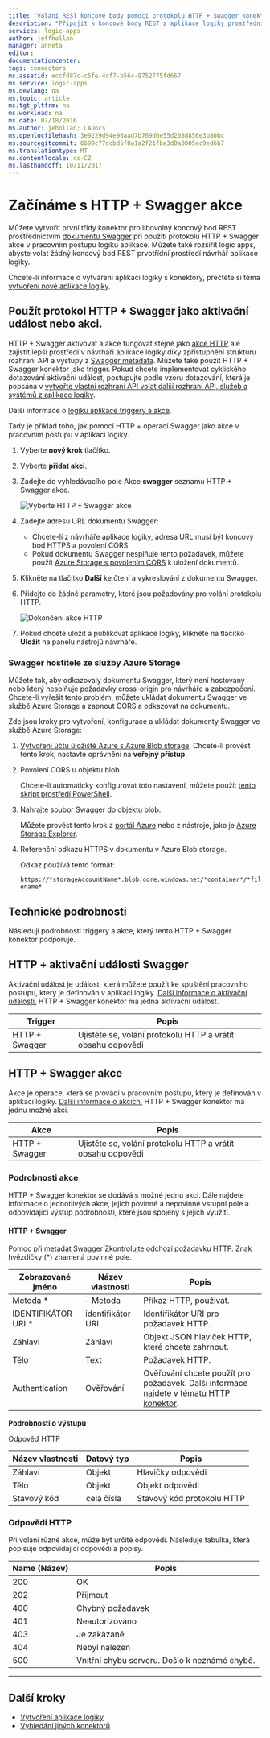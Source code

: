 ```yaml
---
title: "Volání REST koncové body pomocí protokolu HTTP + Swagger konektor pro Azure Logic Apps | Microsoft Docs"
description: "Připojit k koncové body REST z aplikace logiky prostřednictvím Swagger pomocí protokolu HTTP + Swagger konektoru"
services: logic-apps
author: jeffhollan
manager: anneta
editor: 
documentationcenter: 
tags: connectors
ms.assetid: eccfd87c-c5fe-4cf7-b564-9752775fd667
ms.service: logic-apps
ms.devlang: na
ms.topic: article
ms.tgt_pltfrm: na
ms.workload: na
ms.date: 07/18/2016
ms.author: jehollan; LADocs
ms.openlocfilehash: 3e9229d94e96aad7b769d0e55d208d856e3b80bc
ms.sourcegitcommit: 6699c77dcbd5f8a1a2f21fba3d0a0005ac9ed6b7
ms.translationtype: MT
ms.contentlocale: cs-CZ
ms.lasthandoff: 10/11/2017
---
```

# <a name="get-started-with-the-http--swagger-action"></a>Začínáme s HTTP + Swagger akce

Můžete vytvořit první třídy konektor pro libovolný koncový bod REST prostřednictvím [dokumentu Swagger](https://swagger.io) při použití protokolu HTTP + Swagger akce v pracovním postupu logiku aplikace. Můžete také rozšířit logic apps, abyste volat žádný koncový bod REST prvotřídní prostředí návrhář aplikace logiky.

Chcete-li informace o vytváření aplikací logiky s konektory, přečtěte si téma [vytvoření nové aplikace logiky](../logic-apps/logic-apps-create-a-logic-app.md).

## <a name="use-http--swagger-as-a-trigger-or-an-action"></a>Použít protokol HTTP + Swagger jako aktivační událost nebo akci.

HTTP + Swagger aktivovat a akce fungovat stejně jako [akce HTTP](connectors-native-http.md) ale zajistit lepší prostředí v návrháři aplikace logiky díky zpřístupnění strukturu rozhraní API a výstupy z [Swagger metadata](https://swagger.io). Můžete také použít HTTP + Swagger konektor jako trigger. Pokud chcete implementovat cyklického dotazování aktivační událost, postupujte podle vzoru dotazování, která je popsána v [vytvořte vlastní rozhraní API volat další rozhraní API, služeb a systémů z aplikace logiky](../logic-apps/logic-apps-create-api-app.md#polling-triggers).

Další informace o [logiku aplikace triggery a akce](connectors-overview.md).

Tady je příklad toho, jak pomocí HTTP + operací Swagger jako akce v pracovním postupu v aplikaci logiky.

1. Vyberte **nový krok** tlačítko.
2. Vyberte **přidat akci**.
3. Zadejte do vyhledávacího pole Akce **swagger** seznamu HTTP + Swagger akce.
   
    ![Vyberte HTTP + Swagger akce](./media/connectors-native-http-swagger/using-action-1.png)
4. Zadejte adresu URL dokumentu Swagger:
   
   * Chcete-li z návrháře aplikace logiky, adresa URL musí být koncový bod HTTPS a povolení CORS.
   * Pokud dokumentu Swagger nesplňuje tento požadavek, můžete použít [Azure Storage s povolením CORS](#hosting-swagger-from-storage) k uložení dokumentů.
5. Klikněte na tlačítko **Další** ke čtení a vykreslování z dokumentu Swagger.
6. Přidejte do žádné parametry, které jsou požadovány pro volání protokolu HTTP.
   
    ![Dokončení akce HTTP](./media/connectors-native-http-swagger/using-action-2.png)
7. Pokud chcete uložit a publikovat aplikace logiky, klikněte na tlačítko **Uložit** na panelu nástrojů návrháře.

### <a name="host-swagger-from-azure-storage"></a>Swagger hostitele ze služby Azure Storage
Můžete tak, aby odkazovaly dokumentu Swagger, který není hostovaný nebo který nesplňuje požadavky cross-origin pro návrháře a zabezpečení. Chcete-li vyřešit tento problém, můžete ukládat dokumentu Swagger ve službě Azure Storage a zapnout CORS a odkazovat na dokumentu.  

Zde jsou kroky pro vytvoření, konfigurace a ukládat dokumenty Swagger ve službě Azure Storage:

1. [Vytvoření účtu úložiště Azure s Azure Blob storage](../storage/common/storage-create-storage-account.md). Chcete-li provést tento krok, nastavte oprávnění na **veřejný přístup**.

2. Povolení CORS u objektu blob. 

   Chcete-li automaticky konfigurovat toto nastavení, můžete použít [tento skript prostředí PowerShell](https://github.com/logicappsio/EnableCORSAzureBlob/blob/master/EnableCORSAzureBlob.ps1).

3. Nahrajte soubor Swagger do objektu blob. 

   Můžete provést tento krok z [portál Azure](https://portal.azure.com) nebo z nástroje, jako je [Azure Storage Explorer](http://storageexplorer.com/).

4. Referenční odkazu HTTPS v dokumentu v Azure Blob storage. 

   Odkaz používá tento formát:

   `https://*storageAccountName*.blob.core.windows.net/*container*/*filename*`

## <a name="technical-details"></a>Technické podrobnosti
Následují podrobnosti triggery a akce, který tento HTTP + Swagger konektor podporuje.

## <a name="http--swagger-triggers"></a>HTTP + aktivační události Swagger
Aktivační událost je událost, která můžete použít ke spuštění pracovního postupu, který je definován v aplikaci logiky. [Další informace o aktivační události.](connectors-overview.md) HTTP + Swagger konektor má jedna aktivační událost.

| Trigger | Popis |
| --- | --- |
| HTTP + Swagger |Ujistěte se, volání protokolu HTTP a vrátit obsahu odpovědi |

## <a name="http--swagger-actions"></a>HTTP + Swagger akce
Akce je operace, která se provádí v pracovním postupu, který je definován v aplikaci logiky. [Další informace o akcích.](connectors-overview.md) HTTP + Swagger konektor má jednu možné akci.

| Akce | Popis |
| --- | --- |
| HTTP + Swagger |Ujistěte se, volání protokolu HTTP a vrátit obsahu odpovědi |

### <a name="action-details"></a>Podrobnosti akce
HTTP + Swagger konektor se dodává s možné jednu akci. Dále najdete informace o jednotlivých akce, jejich povinné a nepovinné vstupní pole a odpovídající výstup podrobnosti, které jsou spojeny s jejich využití.

#### <a name="http--swagger"></a>HTTP + Swagger
Pomoc při metadat Swagger Zkontrolujte odchozí požadavku HTTP.
Znak hvězdičky (*) znamená povinné pole.

| Zobrazované jméno | Název vlastnosti | Popis |
| --- | --- | --- |
| Metoda * |– Metoda |Příkaz HTTP, používat. |
| IDENTIFIKÁTOR URI * |identifikátor URI |Identifikátor URI pro požadavek HTTP. |
| Záhlaví |Záhlaví |Objekt JSON hlaviček HTTP, které chcete zahrnout. |
| Tělo |Text |Požadavek HTTP. |
| Authentication |Ověřování |Ověřování chcete použít pro požadavek. Další informace najdete v tématu [HTTP konektor](connectors-native-http.md#authentication). |

**Podrobnosti o výstupu**

Odpověď HTTP

| Název vlastnosti | Datový typ | Popis |
| --- | --- | --- |
| Záhlaví |Objekt |Hlavičky odpovědi |
| Tělo |Objekt |Objekt odpovědi |
| Stavový kód |celá čísla |Stavový kód protokolu HTTP |

### <a name="http-responses"></a>Odpovědi HTTP
Při volání různé akce, může být určité odpovědi. Následuje tabulka, která popisuje odpovídající odpovědi a popisy.

| Name (Název) | Popis |
| --- | --- |
| 200 |OK |
| 202 |Přijmout |
| 400 |Chybný požadavek |
| 401 |Neautorizováno |
| 403 |Je zakázané |
| 404 |Nebyl nalezen |
| 500 |Vnitřní chybu serveru. Došlo k neznámé chybě. |

- - -
## <a name="next-steps"></a>Další kroky

* [Vytvoření aplikace logiky](../logic-apps/logic-apps-create-a-logic-app.md)
* [Vyhledání jiných konektorů](apis-list.md)